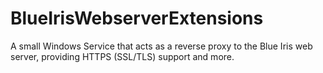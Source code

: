 # BlueIrisWebserverExtensions
A small Windows Service that acts as a reverse proxy to the Blue Iris web server, providing HTTPS (SSL/TLS) support and more.
